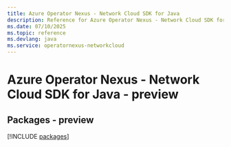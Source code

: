 ```yaml
---
title: Azure Operator Nexus - Network Cloud SDK for Java
description: Reference for Azure Operator Nexus - Network Cloud SDK for Java
ms.date: 07/10/2025
ms.topic: reference
ms.devlang: java
ms.service: operatornexus-networkcloud
---
```

# Azure Operator Nexus - Network Cloud SDK for Java - preview
## Packages - preview
[!INCLUDE [packages](operator-nexus---network-cloud-index.md)]